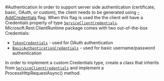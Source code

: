 #Authentication
In order to support server side authentication (certificate, basic, OAuth, or custom), the client needs to be generated using [-AddCredentials](cli.md) flag. When this flag is used the the client will have a Credentials property of type [`ServiceClientCredentials`](../Microsoft.Rest/ClientRuntime/ServiceClientCredentials.cs). Microsoft.Rest.ClientRuntime package comes with two out-of-the-box Credentials: 

 * [`TokenCredentials`](../Microsoft.Rest/ClientRuntime/TokenCredentials.cs) - used for OAuth authentication
 * [`BasicAuthenticationCredentials`](../Microsoft.Rest/ClientRuntime/BasicAuthenticationCredentials.cs) - used for basic username/password authentication

In order to implement a custom Credentials type, create a class that inherits from [`ServiceClientCredentials`](../Microsoft.Rest/ClientRuntime/ServiceClientCredentials.cs) and implement a ProcessHttpRequestAsync() method.
